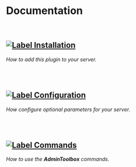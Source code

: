 
<a name = 'Top'>

# Documentation

<br>

## [![Label Installation]][Installation]

*How to add this plugin to your server.*

<br>
<br>

## [![Label Configuration]][Configuration]

*How configure optional parameters for your server.*

<br>
<br>

## [![Label Commands]][Commands]

*How to use the **AdminToolbox** commands.*

<br>


<!----------------------------------------------------------------------------->

[Configuration]: Configuration/README.md#Top
[Installation]: Installation.md
[Commands]: Commands/README.md#Top


<!--------------------------------[ Labels ]----------------------------------->

[Label Configuration]: https://img.shields.io/badge/Configuration-1A86FD?style=for-the-badge&logoColor=white&logo=BookStack
[Label Installation]: https://img.shields.io/badge/Installation-A9225C?style=for-the-badge&logoColor=white&logo=DocuSign
[Label Commands]: https://img.shields.io/badge/Commands-00B265?style=for-the-badge&logoColor=white&logo=GNUBash
